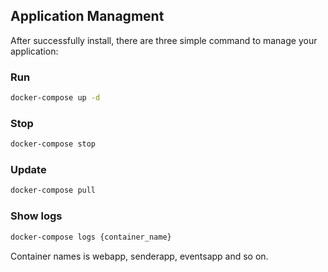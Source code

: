 ## Application Managment

After successfully install, there are three simple command to manage your application:

### Run
```bash
docker-compose up -d
```
### Stop
```bash
docker-compose stop
```
### Update
```bash
docker-compose pull
```

### Show logs
```bash
docker-compose logs {container_name}
```
Container names is webapp, senderapp, eventsapp and so on.
